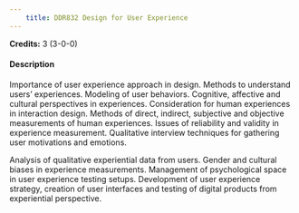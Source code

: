 ```yaml
---
    title: DDR832 Design for User Experience
---
```

**Credits:** 3 (3-0-0)



#### Description 
Importance of user experience approach in design. Methods to understand users’ experiences. Modeling of user behaviors. Cognitive, affective and cultural perspectives in experiences. Consideration for human experiences in interaction design. Methods of direct, indirect, subjective and objective measurements of human experiences. Issues of reliability and validity in experience measurement. Qualitative interview techniques for gathering user motivations and emotions.

Analysis of qualitative experiential data from users. Gender and cultural biases in experience measurements. Management of psychological space in user experience testing setups. Development of user experience strategy, creation of user interfaces and testing of digital products from experiential perspective.